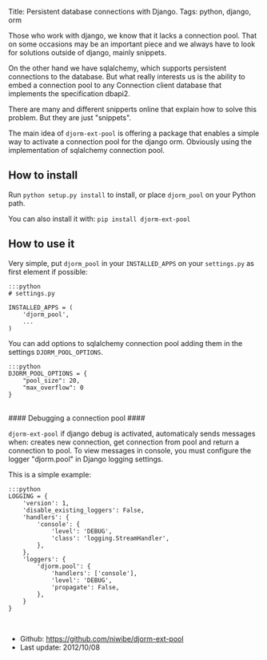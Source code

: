 Title: Persistent database connections with Django.
Tags: python, django, orm

Those who work with django, we know that it lacks a connection pool. That on some occasions may be an important piece and we always have to look for solutions outside of django, mainly snippets.

On the other hand we have sqlalchemy, which supports persistent connections to the database. But what really interests us is the ability to embed a connection pool to any Connection client database that implements the specification dbapi2.

There are many and different snipperts online that explain how to solve this problem. But they are just "snippets".

The main idea of ``djorm-ext-pool`` is offering a package that enables a simple way to activate a connection pool for the django orm. Obviously using the implementation of sqlalchemy connection pool.

How to install
--------------

Run ``python setup.py install`` to install, or place ``djorm_pool`` on your Python path.

You can also install it with: ``pip install djorm-ext-pool``


How to use it
-------------

Very simple, put ``djorm_pool`` in your ``INSTALLED_APPS`` on your ``settings.py`` as first element if possible:

    :::python
    # settings.py

    INSTALLED_APPS = (
        'djorm_pool',
        ...
    )

You can add options to sqlalchemy connection pool adding them in the settings ``DJORM_POOL_OPTIONS``.
    
    :::python
    DJORM_POOL_OPTIONS = {
        "pool_size": 20,
        "max_overflow": 0
    }

<br />
#### Debugging a connection pool ####

``djorm-ext-pool`` if django debug is activated, automaticaly sends messages when: creates new connection, get connection from pool and return a connection to pool.  To view messages in console, you must configure the logger "djorm.pool" in Django logging settings.

This is a simple example:

    :::python
    LOGGING = {
        'version': 1,
        'disable_existing_loggers': False,
        'handlers': {
            'console': {
                'level': 'DEBUG',
                'class': 'logging.StreamHandler',
            },
        },
        'loggers': {
            'djorm.pool': {
                'handlers': ['console'],
                'level': 'DEBUG',
                'propagate': False,
            },
        }
    }

<br />

* Github: https://github.com/niwibe/djorm-ext-pool
* Last update: 2012/10/08

